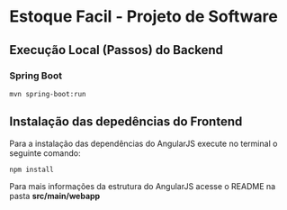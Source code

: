 # Estoque Facil - Projeto de Software

## Execução Local (Passos) do Backend
### Spring Boot
```
mvn spring-boot:run
```

## Instalação das depedências do Frontend
Para a instalação das dependências do AngularJS execute no terminal o seguinte comando:
```
npm install
```
Para mais informações da estrutura do AngularJS acesse o README na pasta **src/main/webapp**
 

